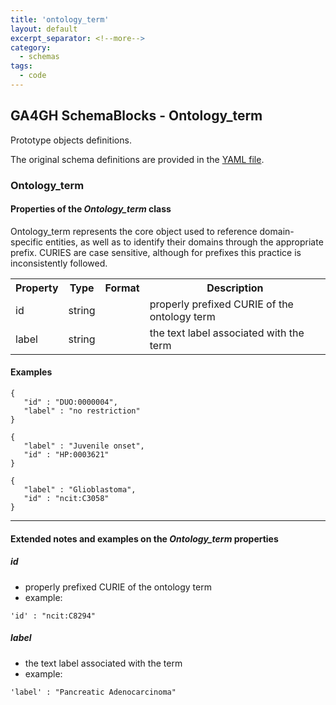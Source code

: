 ```yaml
---
title: 'ontology_term'
layout: default
excerpt_separator: <!--more-->
category:
  - schemas
tags:
  - code
---
```

## GA4GH SchemaBlocks - Ontology_term


Prototype objects definitions.


The original schema definitions are provided in the [YAML file](http://ga4gh-schemablocks.github.io/blocks/blob/master/ontology_term.yaml).

<!--more-->
### Ontology_term

<h4>Properties of the <i>Ontology_term</i> class</h4>

<table>
  <tr>
    <th>Property</th>
    <th>Type</th>
    <th>Format</th>
    <th>Description</th>
  </tr>
Ontology_term represents the core object used to reference domain-specific 
entities, as well as to identify their domains through the appropriate
prefix.
CURIES are case sensitive, although for prefixes this practice is 
inconsistently followed.

  <tr>
    <td>id</td>
    <td>string</td>
    <td></td>
    <td>properly prefixed CURIE of the ontology term</td>
  </tr>
  <tr>
    <td>label</td>
    <td>string</td>
    <td></td>
    <td>the text label associated with the term</td>
  </tr>
</table>


#### Examples

```
{
   "id" : "DUO:0000004",
   "label" : "no restriction"
}
```
```
{
   "label" : "Juvenile onset",
   "id" : "HP:0003621"
}
```
```
{
   "label" : "Glioblastoma",
   "id" : "ncit:C3058"
}
```
--------------------------------------------------------------------------------

<h4>Extended notes and examples on the <i>Ontology_term</i> properties</h4>

##### id

* properly prefixed CURIE of the ontology term  
* example:  

```
'id' : "ncit:C8294"
```

##### label

* the text label associated with the term  
* example:  

```
'label' : "Pancreatic Adenocarcinoma"
```


